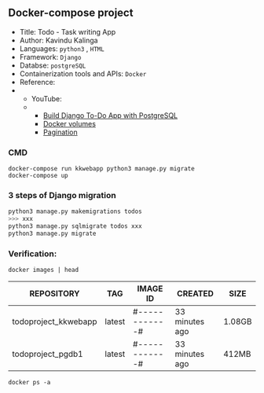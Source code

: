 ## Docker-compose project
- Title: Todo - Task writing App
- Author: Kavindu Kalinga
- Languages: `python3` , `HTML`
- Framework: `Django`
- Databse: `postgreSQL`
- Containerization tools and APIs: `Docker`
- Reference:
- - YouTube:
  - - [Build Django To-Do App with PostgreSQL](https://youtu.be/Nnoxz9JGdLU?si=s_GEqClwIGInNs9i)
    - [Docker volumes](https://www.youtube.com/watch?v=eJrR1X38pk4)
    - [Pagination](https://www.youtube.com/watch?v=N-PB-HMFmdo)    

### CMD
```docker
docker-compose run kkwebapp python3 manage.py migrate
docker-compose up
```

### 3 steps of Django migration
```bash
python3 manage.py makemigrations todos
>>> xxx
python3 manage.py sqlmigrate todos xxx
python3 manage.py migrate
```
### Verification:
```
docker images | head
```
| REPOSITORY                         | TAG     | IMAGE ID       | CREATED          | SIZE   |
| ---------------------------------- | ------- | -------------- | ---------------- | ------ |
| todoproject_kkwebapp               | latest  | #------------# | 33 minutes ago   | 1.08GB |
| todoproject_pgdb1                  | latest  | #------------# | 33 minutes ago   | 412MB  |

```
docker ps -a
```
